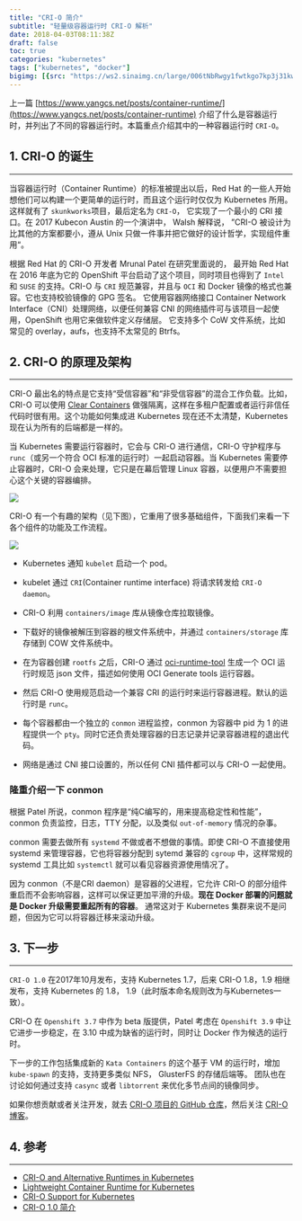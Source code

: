 ```yaml
---
title: "CRI-O 简介"
subtitle: "轻量级容器运行时 CRI-O 解析"
date: 2018-04-03T08:11:38Z
draft: false
toc: true
categories: "kubernetes"
tags: ["kubernetes", "docker"]
bigimg: [{src: "https://ws2.sinaimg.cn/large/006tNbRwgy1fwtkgo7kp3j31kw0d0750.jpg"}]
---
```


<!--more-->

上一篇 [https://www.yangcs.net/posts/container-runtime/](https://www.yangcs.net/posts/container-runtime) 介绍了什么是容器运行时，并列出了不同的容器运行时。本篇重点介绍其中的一种容器运行时 `CRI-O`。

## 1. CRI-O 的诞生

----

当容器运行时（Container Runtime）的标准被提出以后，Red Hat 的一些人开始想他们可以构建一个更简单的运行时，而且这个运行时仅仅为 Kubernetes 所用。这样就有了 `skunkworks`项目，最后定名为 `CRI-O`， 它实现了一个最小的 CRI 接口。在 2017 Kubecon Austin 的一个演讲中， Walsh 解释说， ”CRI-O 被设计为比其他的方案都要小，遵从 Unix 只做一件事并把它做好的设计哲学，实现组件重用“。

根据 Red Hat 的 CRI-O 开发者 Mrunal Patel 在研究里面说的， 最开始 Red Hat 在 2016 年底为它的 OpenShift 平台启动了这个项目，同时项目也得到了 `Intel` 和 `SUSE` 的支持。CRI-O 与 `CRI` 规范兼容，并且与 `OCI` 和 Docker 镜像的格式也兼容。它也支持校验镜像的 GPG 签名。 它使用容器网络接口 Container Network Interface（CNI）处理网络，以便任何兼容 CNI 的网络插件可与该项目一起使用，OpenShift 也用它来做软件定义存储层。 它支持多个 CoW 文件系统，比如常见的 overlay，aufs，也支持不太常见的 Btrfs。

## 2. CRI-O 的原理及架构

----

CRI-O 最出名的特点是它支持“受信容器”和“非受信容器”的混合工作负载。比如，CRI-O 可以使用 [Clear Containers](https://clearlinux.org/containers) 做强隔离，这样在多租户配置或者运行非信任代码时很有用。这个功能如何集成进 Kubernetes 现在还不太清楚，Kubernetes 现在认为所有的后端都是一样的。

当 Kubernetes 需要运行容器时，它会与 CRI-O 进行通信，CRI-O 守护程序与 `runc`（或另一个符合 OCI 标准的运行时）一起启动容器。当 Kubernetes 需要停止容器时，CRI-O 会来处理，它只是在幕后管理 Linux 容器，以便用户不需要担心这个关键的容器编排。

![](https://ws3.sinaimg.cn/large/006tNbRwgy1fww2681xwmj30y00yjn26.jpg)

CRI-O 有一个有趣的架构（见下图），它重用了很多基础组件，下面我们来看一下各个组件的功能及工作流程。

![](https://ws1.sinaimg.cn/large/006tNbRwgy1fww25xq0wtj31kw0y613c.jpg)

+ Kubernetes 通知 `kubelet` 启动一个 pod。

+ kubelet 通过 `CRI`(Container runtime interface) 将请求转发给 `CRI-O daemon`。

+ CRI-O 利用 `containers/image` 库从镜像仓库拉取镜像。

+ 下载好的镜像被解压到容器的根文件系统中，并通过 `containers/storage` 库存储到 COW 文件系统中。

+ 在为容器创建 `rootfs` 之后，CRI-O 通过 [oci-runtime-tool](https://github.com/opencontainers/runtime-tools) 生成一个 OCI 运行时规范 json 文件，描述如何使用 OCI Generate tools 运行容器。

+ 然后 CRI-O 使用规范启动一个兼容 CRI 的运行时来运行容器进程。默认的运行时是 `runc`。

+ 每个容器都由一个独立的 `conmon` 进程监控，conmon 为容器中 pid 为 1 的进程提供一个 `pty`。同时它还负责处理容器的日志记录并记录容器进程的退出代码。

+ 网络是通过 CNI 接口设置的，所以任何 CNI 插件都可以与 CRI-O 一起使用。

### 隆重介绍一下 conmon

根据 Patel 所说，conmon 程序是“纯C编写的，用来提高稳定性和性能”，conmon 负责监控，日志，TTY 分配，以及类似 `out-of-memory` 情况的杂事。

conmon 需要去做所有 `systemd` 不做或者不想做的事情。即使 CRI-O 不直接使用 systemd 来管理容器，它也将容器分配到 sytemd 兼容的 `cgroup` 中，这样常规的 systemd 工具比如 `systemctl` 就可以看见容器资源使用情况了。

因为 conmon（不是CRI daemon）是容器的父进程，它允许 CRI-O 的部分组件重启而不会影响容器，这样可以保证更加平滑的升级。**现在 Docker 部署的问题就是 Docker 升级需要重起所有的容器**。 通常这对于 Kubernetes 集群来说不是问题，但因为它可以将容器迁移来滚动升级。

## 3. 下一步

----

`CRI-O 1.0` 在2017年10月发布，支持 Kubernetes 1.7，后来 CRI-O 1.8，1.9 相继发布，支持 Kubernetes 的 1.8， 1.9（此时版本命名规则改为与Kubernetes一致）。

CRI-O 在 `Openshift 3.7` 中作为 beta 版提供，Patel 考虑在 `Openshift 3.9` 中让它进步一步稳定，在 3.10 中成为缺省的运行时，同时让 Docker 作为候选的运行时。

下一步的工作包括集成新的 `Kata Containers` 的这个基于 VM 的运行时，增加 `kube-spawn` 的支持，支持更多类似 NFS， GlusterFS 的存储后端等。 团队也在讨论如何通过支持 `casync` 或者 `libtorrent` 来优化多节点间的镜像同步。

如果你想贡献或者关注开发，就去 [CRI-O 项目的 GitHub 仓库](https://github.com/kubernetes-incubator/cri-o)，然后关注 [CRI-O 博客](https://medium.com/cri-o)。

## 4. 参考

----

+ [CRI-O and Alternative Runtimes in Kubernetes](https://www.projectatomic.io/blog/2017/02/crio-runtimes/)
+ [Lightweight Container Runtime for Kubernetes](http://cri-o.io/)
+ [CRI-O Support for Kubernetes](https://medium.com/cri-o/cri-o-support-for-kubernetes-4934830eb98e)
+ [CRI-O 1.0 简介](https://linux.cn/article-9015-1.html)
